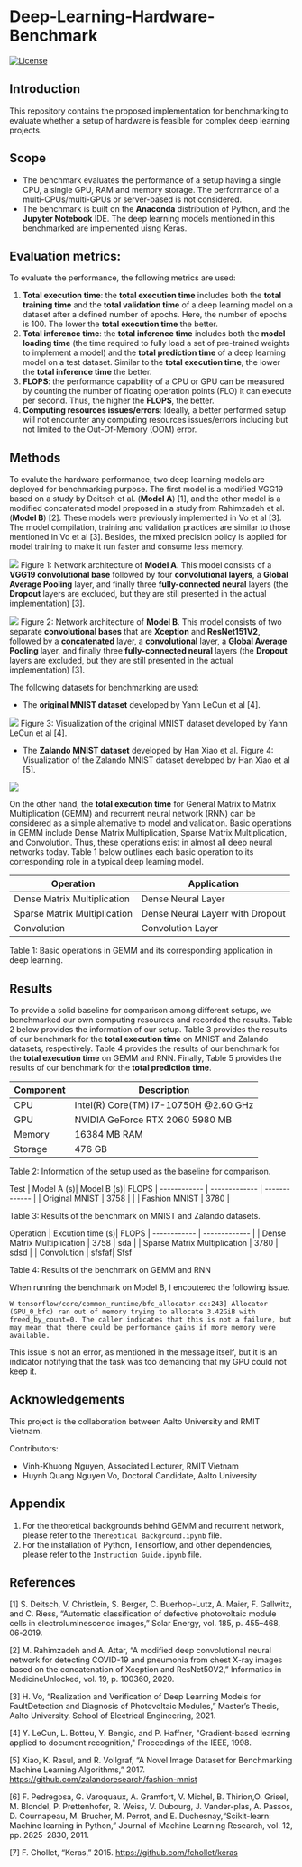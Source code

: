 # Deep-Learning-Hardware-Benchmark
[![License](https://img.shields.io/badge/License-Apache%202.0-blue.svg)](https://opensource.org/licenses/Apache-2.0)

## Introduction
This repository contains the proposed implementation for benchmarking to evaluate whether a setup of hardware is feasible for complex deep learning projects.

## Scope
* The benchmark evaluates the performance of a setup having a single CPU, a single GPU, RAM and memory storage. The performance of a multi-CPUs/multi-GPUs or server-based is not considered.
* The benchmark is built on the **Anaconda** distribution of Python, and the **Jupyter Notebook** IDE. The deep learning models mentioned in this benchmarked are implemented uisng Keras.

## Evaluation metrics:
To evaluate the performance, the following metrics are used:
1. **Total execution time**: the **total execution time** includes both the **total training time** and the **total validation time** of a deep learning model on a dataset after a defined number of epochs. Here, the number of epochs is 100. The lower the **total execution time** the better.
2. **Total inference time**: the **total inference time** includes both the **model loading time** (the time required to fully load a set of pre-trained weights to implement a model) and the **total prediction time** of a deep learning model on a test dataset. Similar to the **total execution time**, the lower the **total inference time** the better.
3. **FLOPS**: the performance capability of a CPU or GPU can be measured by counting the number of floating operation points (FLO) it can execute per second. Thus, the higher the **FLOPS**, the better. 
4. **Computing resources issues/errors**: Ideally, a better performed setup will not encounter any computing resources issues/errors including but not limited to the Out-Of-Memory (OOM) error. 

## Methods
To evalute the hardware performance,  two deep learning models are deployed for benchmarking purpose. The first model is a modified VGG19 based on a study by Deitsch et al. (**Model A**) [1], and the other model is a modified concatenated model proposed in a study from Rahimzadeh et al. (**Model B**) [2]. These models were previously implemented in Vo et al [3]. The model compilation, training and validation practices are similar to those mentioned in Vo et al [3]. Besides, the mixed precision policy is applied for model training to make it run faster and consume less memory.

![](images/ModelA.png)
Figure 1: Network architecture of **Model A**. This model consists of a **VGG19 convolutional base** followed by four **convolutional layers**, a **Global Average Pooling** layer, and finally three **fully-connected neural** layers (the **Dropout** layers are excluded, but they are still presented in the actual implementation) [3].

![](images/ModelB.png)
Figure 2: Network architecture of **Model B**. This model consists of two separate **convolutional bases** that are **Xception** and **ResNet151V2**, followed by a **concatenated** layer, a **convolutional** layer, a **Global Average Pooling** layer, and finally three **fully-connected neural** layers (the **Dropout** layers are excluded, but they are still presented in the actual implementation) [3]. 

The following datasets for benchmarking are used:
* The **original MNIST dataset** developed by Yann LeCun et al [4].

![](images/mnist.png)
Figure 3: Visualization of the original MNIST dataset developed by Yann LeCun et al [4].

* The **Zalando MNIST dataset** developed by Han Xiao et al.
Figure 4: Visualization of the Zalando MNIST dataset developed by Han Xiao et al [5].

![](images/zalando.png)

On the other hand, the **total execution time** for General Matrix to Matrix Multiplication (GEMM) and recurrent neural network (RNN) can be considered as a simple alternative to model and validation. Basic operations in GEMM include Dense Matrix Multiplication, Sparse Matrix Multiplication, and Convolution. Thus, these operations exist in almost all deep neural networks today. Table 1 below outlines each basic operation to its corresponding role in a typical deep learning model.

Operation | Application | 
| ------------ | ------------- |
| Dense Matrix Multiplication | Dense Neural Layer |
| Sparse Matrix Multiplication | Dense Neural Layerr with Dropout |
| Convolution | Convolution Layer |

Table 1: Basic operations in GEMM and its corresponding application in deep learning.

## Results
To provide a solid baseline for comparison among different setups, we benchmarked our own computing resources and recorded the results. Table 2 below provides the information of our setup. Table 3 provides the results of our benchmark for the **total execution time** on MNIST and Zalando datasets, respectively. Table 4  provides the results of our benchmark for the **total execution time** on GEMM and RNN. Finally, Table 5 provides the results of our benchmark for the **total prediction time**.

Component | Description
| ------------ | ------------- |
| CPU | Intel(R) Core(TM) i7-10750H @2.60 GHz |
| GPU | NVIDIA GeForce RTX 2060 5980 MB |
| Memory | 16384 MB RAM |
| Storage | 476 GB |

Table 2: Information of the setup used as the baseline for comparison.


Test | Model A (s)| Model B (s)| FLOPS 
| ------------ | ------------- | ------------- |
| Original MNIST | 3758 | |
| Fashion MNIST | 3780 | 

Table 3: Results of the benchmark on MNIST and Zalando datasets.


Operation | Excution time (s)| FLOPS 
| ------------ | ------------- | 
| Dense Matrix Multiplication | 3758 | sda |
| Sparse Matrix Multiplication | 3780 |  sdsd |
| Convolution | sfsfaf| Sfsf

Table 4: Results of the benchmark on GEMM and RNN


When running the benchmark on Model B, I encoutered the following issue.
```
W tensorflow/core/common_runtime/bfc_allocator.cc:243] Allocator (GPU_0_bfc) ran out of memory trying to allocate 3.42GiB with freed_by_count=0. The caller indicates that this is not a failure, but may mean that there could be performance gains if more memory were available.
```
This issue is not an error, as mentioned in the message itself, but it is an indicator notifying that the task was too demanding that my GPU could not keep it.


## Acknowledgements
This project is the collaboration between Aalto University and RMIT Vietnam.

Contributors: 
* Vinh-Khuong Nguyen, Associated Lecturer, RMIT Vietnam
* Huynh Quang Nguyen Vo, Doctoral Candidate, Aalto University

## Appendix
1. For the theoretical backgrounds behind GEMM and recurrent network, please refer to the `Thereotical Background.ipynb` file.
2. For the installation of Python, Tensorflow, and other dependencies, please refer to the `Instruction Guide.ipynb` file.

## References
<a id="1">[1]</a> 
S. Deitsch, V. Christlein, S. Berger, C. Buerhop-Lutz, A. Maier, F. Gallwitz, and C. Riess, “Automatic classification of defective photovoltaic module cells in electroluminescence images,” Solar Energy, vol. 185, p. 455–468, 06-2019.


<a id="2">[2]</a>
M. Rahimzadeh and A. Attar, “A modified deep convolutional neural network for detecting COVID-19 and pneumonia from chest X-ray images based on the concatenation of Xception and ResNet50V2,” Informatics in MedicineUnlocked, vol. 19, p. 100360, 2020.


<a id ="3">[3]</a>
H. Vo, “Realization and Verification of Deep Learning Models for FaultDetection and Diagnosis of Photovoltaic Modules,” Master’s Thesis, Aalto University. School of Electrical Engineering, 2021.


<a id ="4">[4]</a>
Y. LeCun, L. Bottou, Y. Bengio, and P. Haffner, "Gradient-based learning applied to document recognition," Proceedings of the IEEE, 1998.

<a id = "5">[5]</a>
Xiao, K. Rasul, and R. Vollgraf, “A Novel Image Dataset for Benchmarking Machine Learning Algorithms,” 2017. https://github.com/zalandoresearch/fashion-mnist

<a id = "6">[6]</a>
F. Pedregosa, G. Varoquaux, A. Gramfort, V. Michel, B. Thirion,O. Grisel, M. Blondel, P. Prettenhofer, R. Weiss, V. Dubourg, J. Vander-plas, A. Passos, D. Cournapeau, M. Brucher, M. Perrot, and E. Duchesnay,“Scikit-learn: Machine learning in Python,” Journal of Machine Learning Research, vol. 12, pp. 2825–2830, 2011.

<a id = "7">[7]</a>
F. Chollet, “Keras,” 2015. https://github.com/fchollet/keras
